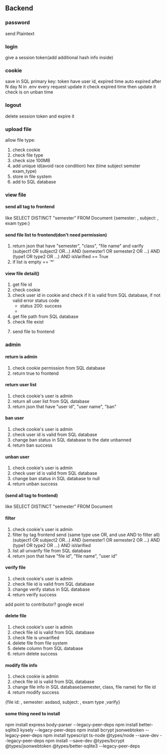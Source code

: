 ## Backend
### password
send Plaintext

### login
give a session token(add additional hash info inside)

### cookie
save in SQL
primary key: token
have user id, expired time 
auto expired after N day
N in .env
every request update it
check expired time then update it
check is on unban time

### logout
delete session token and expire it

### upload file
allow file type:

1. check cookie
2. check file type
3. check size 100MB
4. add unique id(avoid race condition) hex  (time subject semster  exam_type)
5. store in file system
6. add to SQL database

### view file
#### send all tag to frontend
like SELECT DISTINCT "semester" FROM Document
{semester: , subject: , exam type:}
#### send file list to frontend(don't need permission)
1. return json that have "semester", "class", "file name" and varify
(subject1 OR subject2 OR...) AND (semester1 OR semester2 OR ...) AND (type1 OR type2 OR ...) AND isVarified == True
2. if list is empty == '*'
#### view file detail()
1. get file id
2. check cookie
3. check user id in cookie and check if it is valid from SQL database, if not valid error status code
    - status 200: success
    - 
4. get file path from SQL database
5. check file exist 
<!-- 6. check file is varified -->
7. send file to frontend

### admin
#### return is admin
1. check cookie permission from SQL database
2. return true to frontend

#### return user list
1. check cookie's user is admin
2. return all user list from SQL database
3. return json that have "user id", "user name", "ban"

#### ban user
1. check cookie's user is admin
2. check user id is valid from SQL database
3. change ban status in SQL database to the date unbanned
4. return ban success

#### unban user
1. check cookie's user is admin
2. check user id is valid from SQL database
3. change ban status in SQL database to null
4. return unban success

#### (send all tag to frontend)
like SELECT DISTINCT "semester" FROM Document
#### filter
1. check cookie's user is admin
2. filter by tag frontend send (same type use OR, and use AND to filter all)
    (subject1 OR subject2 OR...) AND (semester1 OR semester2 OR ...) AND (type1 OR type2 OR ...) AND isVarified
3. list all unvarify file from SQL database
4. return json that have "file id", "file name", "user id"

#### verify file
1. check cookie's user is admin
2. check file id is valid from SQL database
3. change verify status in SQL database
4. return verify success

add point to contributor?
google excel

#### delete file
1. check cookie's user is admin
2. check file id is valid from SQL database
3. check file is unvarified
4. delete file from file system
5. delete column from SQL database
6. return delete success

#### modify file info
1. check cookie is admin
2. check file id is valid from SQL database
3. change file info in SQL database(semester, class, file name) for file id
4. return modify success

{file id: , semester: asdasd, subject: , exam type ,varify}
#### some thing need to install
npm install express body-parser --legacy-peer-deps
npm install better-sqlite3 kysely --legacy-peer-deps
npm install bcrypt jsonwebtoken --legacy-peer-deps
npm install typescript ts-node @types/node --save-dev --legacy-peer-deps
npm install --save-dev @types/bcrypt @types/jsonwebtoken @types/better-sqlite3 --legacy-peer-deps